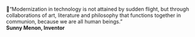 :thought_balloon:“Modernization in technology is not attained by sudden flight, but through collaborations of art, literature and philosophy that functions together in communion, because we are all human beings.”  
**Sunny Menon, Inventor**
